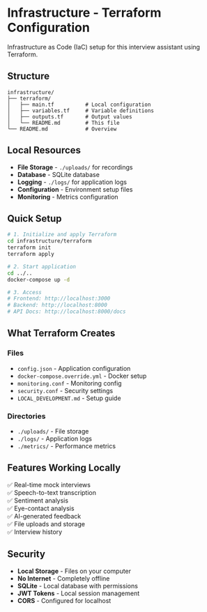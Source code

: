 # Infrastructure - Terraform Configuration

Infrastructure as Code (IaC) setup for this interview assistant using Terraform.

## Structure

```
infrastructure/
├── terraform/
│   ├── main.tf          # Local configuration
│   ├── variables.tf     # Variable definitions
│   ├── outputs.tf       # Output values
│   └── README.md        # This file
└── README.md            # Overview
```

## Local Resources
- **File Storage** - `./uploads/` for recordings
- **Database** - SQLite database
- **Logging** - `./logs/` for application logs
- **Configuration** - Environment setup files
- **Monitoring** - Metrics configuration

## Quick Setup

```bash
# 1. Initialize and apply Terraform
cd infrastructure/terraform
terraform init
terraform apply

# 2. Start application
cd ../..
docker-compose up -d

# 3. Access
# Frontend: http://localhost:3000
# Backend: http://localhost:8000
# API Docs: http://localhost:8000/docs
```

## What Terraform Creates

### Files
- `config.json` - Application configuration
- `docker-compose.override.yml` - Docker setup
- `monitoring.conf` - Monitoring config
- `security.conf` - Security settings
- `LOCAL_DEVELOPMENT.md` - Setup guide

### Directories
- `./uploads/` - File storage
- `./logs/` - Application logs
- `./metrics/` - Performance metrics

## Features Working Locally
✅ Real-time mock interviews  
✅ Speech-to-text transcription  
✅ Sentiment analysis  
✅ Eye-contact analysis  
✅ AI-generated feedback  
✅ File uploads and storage  
✅ Interview history  

## Security
- **Local Storage** - Files on your computer
- **No Internet** - Completely offline
- **SQLite** - Local database with permissions
- **JWT Tokens** - Local session management
- **CORS** - Configured for localhost
